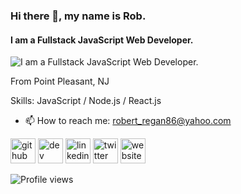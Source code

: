 ### Hi there 👋, my name is Rob.
#### I am a **Fullstack** JavaScript Web Developer.
![I am a **Fullstack** JavaScript Web Developer.](https://cryptonavia-showcase-production-media.s3.amazonaws.com/media/images/github-logo-770x515.original.width-1000.jpg)

From Point Pleasant, NJ

Skills: JavaScript / Node.js / React.js 

- 📫 How to reach me: robert_regan86@yahoo.com 


[<img src='https://cdn.jsdelivr.net/npm/simple-icons@3.0.1/icons/github.svg' alt='github' height='40'>](https://github.com/robregan)  [<img src='https://cdn.jsdelivr.net/npm/simple-icons@3.0.1/icons/dev-dot-to.svg' alt='dev' height='40'>](https://dev.to/rob_regan_dev)  [<img src='https://cdn.jsdelivr.net/npm/simple-icons@3.0.1/icons/linkedin.svg' alt='linkedin' height='40'>](https://www.linkedin.com/in/robert-regan-dev/)  [<img src='https://cdn.jsdelivr.net/npm/simple-icons@3.0.1/icons/twitter.svg' alt='twitter' height='40'>](https://twitter.com/rob_regan_dev)  [<img src='https://cdn.jsdelivr.net/npm/simple-icons@3.0.1/icons/icloud.svg' alt='website' height='40'>](robregan.dev)  

 

![Profile views](https://gpvc.arturio.dev/robregan)  
